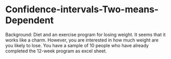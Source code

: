 # Confidence-intervals-Two-means-Dependent

Background:	
Diet and an exercise program for losing weight. It seems that it works like a charm. However, you are interested in how much weight are you likely to lose. You have a sample of 10 people who have already completed the 12-week program as excel sheet.
